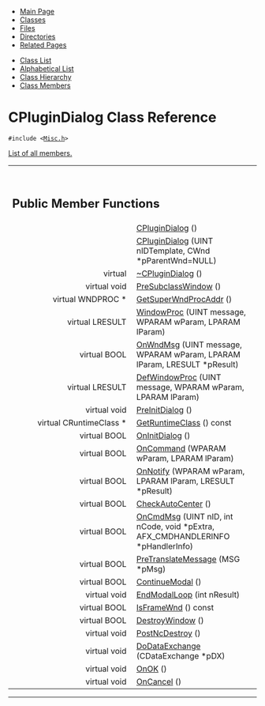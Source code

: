 <div class="tabs">

- [Main Page](index.md)
- <span id="current">[Classes](annotated.md)</span>
- [Files](files.md)
- [Directories](dirs.md)
- [Related Pages](pages.md)

</div>

<div class="tabs">

- [Class List](annotated.md)
- [Alphabetical List](classes.md)
- [Class Hierarchy](hierarchy.md)
- [Class Members](functions.md)

</div>

# CPluginDialog Class Reference

`#include <`<a href="Misc_8h-source.md" class="el"><code>Misc.h</code></a>`>`

[List of all members.](classCPluginDialog-members.md)

<table data-border="0" data-cellpadding="0" data-cellspacing="0">
<colgroup>
<col style="width: 50%" />
<col style="width: 50%" />
</colgroup>
<tbody>
<tr>
<td></td>
<td></td>
</tr>
<tr>
<td colspan="2"><br />
&#10;<h2 id="public-member-functions">Public Member Functions</h2></td>
</tr>
<tr>
<td class="memItemLeft" style="text-align: right;" data-nowrap="" data-valign="top"> </td>
<td class="memItemRight" data-valign="bottom"><a href="classCPluginDialog.md#ad0f952c78801c87f19bd821190ea36b" class="el">CPluginDialog</a> ()</td>
</tr>
<tr>
<td class="memItemLeft" style="text-align: right;" data-nowrap="" data-valign="top"> </td>
<td class="memItemRight" data-valign="bottom"><a href="classCPluginDialog.md#9dcdc8abcff925abaa0bc6d96ac1ff3d" class="el">CPluginDialog</a> (UINT nIDTemplate, CWnd *pParentWnd=NULL)</td>
</tr>
<tr>
<td class="memItemLeft" style="text-align: right;" data-nowrap="" data-valign="top">virtual </td>
<td class="memItemRight" data-valign="bottom"><a href="classCPluginDialog.md#4ae2d277b74b357e1356a6f9c451ce88" class="el">~CPluginDialog</a> ()</td>
</tr>
<tr>
<td class="memItemLeft" style="text-align: right;" data-nowrap="" data-valign="top">virtual void </td>
<td class="memItemRight" data-valign="bottom"><a href="classCPluginDialog.md#19c344efc3a4a58c5be897ad5dc514d1" class="el">PreSubclassWindow</a> ()</td>
</tr>
<tr>
<td class="memItemLeft" style="text-align: right;" data-nowrap="" data-valign="top">virtual WNDPROC * </td>
<td class="memItemRight" data-valign="bottom"><a href="classCPluginDialog.md#f9f30dc61ca5f7ac5d8d1cbb12983edd" class="el">GetSuperWndProcAddr</a> ()</td>
</tr>
<tr>
<td class="memItemLeft" style="text-align: right;" data-nowrap="" data-valign="top">virtual LRESULT </td>
<td class="memItemRight" data-valign="bottom"><a href="classCPluginDialog.md#063d48cdab9016629d58d26466f32ba4" class="el">WindowProc</a> (UINT message, WPARAM wParam, LPARAM lParam)</td>
</tr>
<tr>
<td class="memItemLeft" style="text-align: right;" data-nowrap="" data-valign="top">virtual BOOL </td>
<td class="memItemRight" data-valign="bottom"><a href="classCPluginDialog.md#ec86652c178c8666f5c0ae0be62ad9f0" class="el">OnWndMsg</a> (UINT message, WPARAM wParam, LPARAM lParam, LRESULT *pResult)</td>
</tr>
<tr>
<td class="memItemLeft" style="text-align: right;" data-nowrap="" data-valign="top">virtual LRESULT </td>
<td class="memItemRight" data-valign="bottom"><a href="classCPluginDialog.md#07de43a7889a4bd27d4126f44b36e72f" class="el">DefWindowProc</a> (UINT message, WPARAM wParam, LPARAM lParam)</td>
</tr>
<tr>
<td class="memItemLeft" style="text-align: right;" data-nowrap="" data-valign="top">virtual void </td>
<td class="memItemRight" data-valign="bottom"><a href="classCPluginDialog.md#1fe2e1bdaa2be3c3566897fbc446fb69" class="el">PreInitDialog</a> ()</td>
</tr>
<tr>
<td class="memItemLeft" style="text-align: right;" data-nowrap="" data-valign="top">virtual CRuntimeClass * </td>
<td class="memItemRight" data-valign="bottom"><a href="classCPluginDialog.md#cb11aeecde3f09b650187a9c8fb1e3ba" class="el">GetRuntimeClass</a> () const</td>
</tr>
<tr>
<td class="memItemLeft" style="text-align: right;" data-nowrap="" data-valign="top">virtual BOOL </td>
<td class="memItemRight" data-valign="bottom"><a href="classCPluginDialog.md#ee9956c8765bd5e2b105470cd549d41c" class="el">OnInitDialog</a> ()</td>
</tr>
<tr>
<td class="memItemLeft" style="text-align: right;" data-nowrap="" data-valign="top">virtual BOOL </td>
<td class="memItemRight" data-valign="bottom"><a href="classCPluginDialog.md#e867ecaaceb885443d0d4e37f2ad0428" class="el">OnCommand</a> (WPARAM wParam, LPARAM lParam)</td>
</tr>
<tr>
<td class="memItemLeft" style="text-align: right;" data-nowrap="" data-valign="top">virtual BOOL </td>
<td class="memItemRight" data-valign="bottom"><a href="classCPluginDialog.md#74df1564fd4e26b4898106558003c4e5" class="el">OnNotify</a> (WPARAM wParam, LPARAM lParam, LRESULT *pResult)</td>
</tr>
<tr>
<td class="memItemLeft" style="text-align: right;" data-nowrap="" data-valign="top">virtual BOOL </td>
<td class="memItemRight" data-valign="bottom"><a href="classCPluginDialog.md#65c1033bafdc337928fec346c18f36f5" class="el">CheckAutoCenter</a> ()</td>
</tr>
<tr>
<td class="memItemLeft" style="text-align: right;" data-nowrap="" data-valign="top">virtual BOOL </td>
<td class="memItemRight" data-valign="bottom"><a href="classCPluginDialog.md#7208b9b292eb0839980737a14487c9ec" class="el">OnCmdMsg</a> (UINT nID, int nCode, void *pExtra, AFX_CMDHANDLERINFO *pHandlerInfo)</td>
</tr>
<tr>
<td class="memItemLeft" style="text-align: right;" data-nowrap="" data-valign="top">virtual BOOL </td>
<td class="memItemRight" data-valign="bottom"><a href="classCPluginDialog.md#8cd28d3fb92504babda287d2df7f4534" class="el">PreTranslateMessage</a> (MSG *pMsg)</td>
</tr>
<tr>
<td class="memItemLeft" style="text-align: right;" data-nowrap="" data-valign="top">virtual BOOL </td>
<td class="memItemRight" data-valign="bottom"><a href="classCPluginDialog.md#f17622c22a8f4cd3b8596b61001b6175" class="el">ContinueModal</a> ()</td>
</tr>
<tr>
<td class="memItemLeft" style="text-align: right;" data-nowrap="" data-valign="top">virtual void </td>
<td class="memItemRight" data-valign="bottom"><a href="classCPluginDialog.md#a30d2cf4fcfd700e2a05b04e87a7e31a" class="el">EndModalLoop</a> (int nResult)</td>
</tr>
<tr>
<td class="memItemLeft" style="text-align: right;" data-nowrap="" data-valign="top">virtual BOOL </td>
<td class="memItemRight" data-valign="bottom"><a href="classCPluginDialog.md#0595382a22846971b04899a8f28ddd03" class="el">IsFrameWnd</a> () const</td>
</tr>
<tr>
<td class="memItemLeft" style="text-align: right;" data-nowrap="" data-valign="top">virtual BOOL </td>
<td class="memItemRight" data-valign="bottom"><a href="classCPluginDialog.md#7813422f00cc33f2e1b94f3b416eef08" class="el">DestroyWindow</a> ()</td>
</tr>
<tr>
<td class="memItemLeft" style="text-align: right;" data-nowrap="" data-valign="top">virtual void </td>
<td class="memItemRight" data-valign="bottom"><a href="classCPluginDialog.md#47c3bad17ff3c1270f07f6e7b5363aac" class="el">PostNcDestroy</a> ()</td>
</tr>
<tr>
<td class="memItemLeft" style="text-align: right;" data-nowrap="" data-valign="top">virtual void </td>
<td class="memItemRight" data-valign="bottom"><a href="classCPluginDialog.md#a2f3d2a80c5819844b92c371cf28e499" class="el">DoDataExchange</a> (CDataExchange *pDX)</td>
</tr>
<tr>
<td class="memItemLeft" style="text-align: right;" data-nowrap="" data-valign="top">virtual void </td>
<td class="memItemRight" data-valign="bottom"><a href="classCPluginDialog.md#2c14f73f01b234111f154472ddd20080" class="el">OnOK</a> ()</td>
</tr>
<tr>
<td class="memItemLeft" style="text-align: right;" data-nowrap="" data-valign="top">virtual void </td>
<td class="memItemRight" data-valign="bottom"><a href="classCPluginDialog.md#eb126ff5f8b2e377c7ba250421f67111" class="el">OnCancel</a> ()</td>
</tr>
</tbody>
</table>

------------------------------------------------------------------------

<span id="_details"></span>

